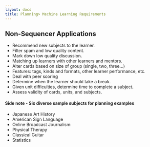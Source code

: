 ```yaml
---
layout: docs
title: Planning> Machine Learning Requirements
---
```


Non-Sequencer Applications
------------------

- Recommend new subjects to the learner.
- Filter spam and low quality content.
- Mark down low quality discussion.
- Matching up learners with other learners and mentors.
- Alter cards based on size of group (single, two, three...)
- Features: tags, kinds and formats, other learner performance, etc.
- Deal with peer scoring
- Determine when the learner should take a break.
- Given unit difficulties, determine time to complete a subject.
- Assess validity of cards, units, and subjects.

#### Side note - Six diverse sample subjects for planning examples

- Japanese Art History
- American Sign Language
- Online Broadcast Journalism
- Physical Therapy
- Classical Guitar
- Statistics
